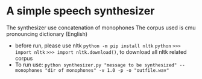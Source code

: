 # A simple speech synthesizer

The synthesizer use concatenation of monophones
The corpus used is cmu pronouncing dictionary (English)

* before run, please use nltk
	`python -m pip install nltk`
	`python`
	`>>> import nltk`
	`>>> import nltk.download()`, to download all nltk related corpus
* To run use:
	`python synthesizer.py "message to be synthesized" --monophones "dir of monophones" -v 1.0 -p -o "outfile.wav"`
